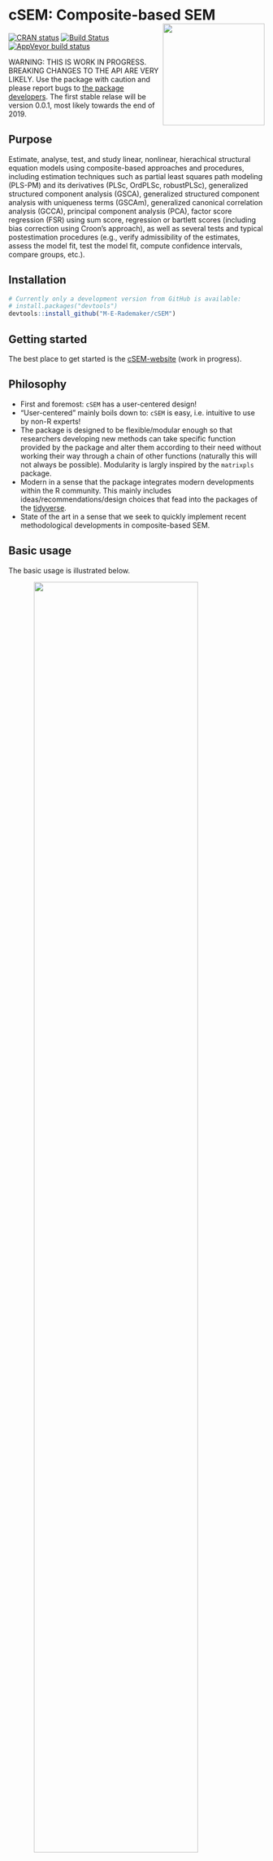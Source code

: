 
<!-- README.md is generated from README.Rmd. Please edit that file -->

# cSEM: Composite-based SEM <img src='man/figures/cSEMsticker.svg' align="right" height="200" /></a>

[![CRAN
status](https://www.r-pkg.org/badges/version/cSEM)](https://cran.r-project.org/package=cSEM)
[![Build
Status](https://travis-ci.com/M-E-Rademaker/cSEM.svg?branch=master)](https://travis-ci.com/M-E-Rademaker/cSEM)
[![AppVeyor build
status](https://ci.appveyor.com/api/projects/status/github/M-E-Rademaker/cSEM?branch=master&svg=true)](https://ci.appveyor.com/project/M-E-Rademaker/csem)

WARNING: THIS IS WORK IN PROGRESS. BREAKING CHANGES TO THE API ARE VERY
LIKELY. Use the package with caution and please report bugs to [the
package
developers](mailto:manuel.rademaker@uni-wuerzburg.de;f.schuberth@utwente.nl).
The first stable relase will be version 0.0.1, most likely towards the
end of 2019.

## Purpose

Estimate, analyse, test, and study linear, nonlinear, hierachical
structural equation models using composite-based approaches and
procedures, including estimation techniques such as partial least
squares path modeling (PLS-PM) and its derivatives (PLSc, OrdPLSc,
robustPLSc), generalized structured component analysis (GSCA),
generalized structured component analysis with uniqueness terms (GSCAm),
generalized canonical correlation analysis (GCCA), principal component
analysis (PCA), factor score regression (FSR) using sum score,
regression or bartlett scores (including bias correction using Croon’s
approach), as well as several tests and typical postestimation
procedures (e.g., verify admissibility of the estimates, assess the
model fit, test the model fit, compute confidence intervals, compare
groups, etc.).

## Installation

``` r
# Currently only a development version from GitHub is available:
# install.packages("devtools")
devtools::install_github("M-E-Rademaker/cSEM")
```

## Getting started

The best place to get started is the
[cSEM-website](https://m-e-rademaker.github.io/cSEM/) (work in
progress).

## Philosophy

  - First and foremost: `cSEM` has a user-centered design\!
  - “User-centered” mainly boils down to: `cSEM` is easy, i.e. intuitive
    to use by non-R experts\!
    <!--  - There is one central function called `csem()` that provides default choices -->
    <!--    for most of its arguments (similarity to the `sem()` and `cfa()` functions of the [lavaan](http://lavaan.ugent.be/)  -->
    <!--    package is intended). --> <!-- -  -->
    <!--  - cSEM is Well documented (vignettes, HTML output, a website, (eventually) intro course(s) and cheatsheets) -->
    <!--  - Structured output/results  that aims to be "easy"" in a sense that it is -->
    <!--      - ... descriptive/verbose -->
    <!--      - ... (eventually) easy to export to other environments such as MS Word, Latex files etc. (exportability) -->
    <!--      - ... (eventually) easy to migrate from/to/between other PLS/VB/CB-based systems (lavaan, semPLS, ADANCO, SmartPLS) -->
  - The package is designed to be flexible/modular enough so that
    researchers developing new methods can take specific function
    provided by the package and alter them according to their need
    without working their way through a chain of other functions
    (naturally this will not always be possible). Modularity is largly
    inspired by the `matrixpls` package.
  - Modern in a sense that the package integrates modern developments
    within the R community. This mainly includes
    ideas/recommendations/design choices that fead into the packages of
    the [tidyverse](https://github.com/tidyverse/tidyverse).
  - State of the art in a sense that we seek to quickly implement recent
    methodological developments in composite-based SEM.

## Basic usage

The basic usage is illustrated below.

<img src="man/figures/api.png" width="80%" style="display: block; margin: auto;" />

Usully, using `cSEM` is the same 3 step procedure:

> 1.  Pick a dataset and specify a model using [lavaan
>     syntax](http://lavaan.ugent.be/tutorial/syntax1.html)
> 2.  Use `csem()`
> 3.  Apply one of the postestimation functions listed below on the
>     resulting object.

## Postestimation functions

Currently we have five major postestimation verbs, four test family
functions and two do-family of function:

  - `assess()` : assess the model using common quality criteria
  - `infer()` : calculate common inferencial quantities (e.g, standard
    errors)
  - `predict()` : predict endogenous indicator values
  - `summarize()` : summarize the results
  - `verify()` : verify admissibility of the estimates

Tests are performed by using the test family of functions. Currently the
following tests are implemented:

  - `testOMF()` : performs a test for overall model fit
  - `testMICOM()` : performs a test for composite measurement invariance
  - `testMGD` : performs several test to assess multi-group differences
  - `testHausman()` : performs the regression-based Hausman test to test
    for endogeneity.

Other miscellaneous postestimation functions belong do the do-family of
functions. Currently two do functions are implemented:

  - `doFloodlightAnalysis()`: performs a floodlight analysis
  - `doRedundancyAnalysis()`: performs a redundancy analysis

All functions require a `cSEMResults` object.

## Example

Models are defined using [lavaan
syntax](http://lavaan.ugent.be/tutorial/syntax1.html) with some slight
modifications (see the [Specifying a
model](https://m-e-rademaker.github.io/cSEM/articles/cSEM.html#using-csem)
section on the [cSEM-website](https://m-e-rademaker.github.io/cSEM/)).
For illustration we use the build-in and well-known `satisfaction`
dataset.

``` r
require(cSEM)
    
## Note: The operator "<~" tells cSEM that the construct to its left is modelled
##       as a composite.
##       The operator "=~" tells cSEM that the construct to its left is modelled
##       as a common factor.
##       The operator "~" tells cSEM which are the dependent (left-hand side) and
##       independent variables (right-hand side).
    
model <- "
# Structural model
EXPE ~ IMAG
QUAL ~ EXPE
VAL  ~ EXPE + QUAL
SAT  ~ IMAG + EXPE + QUAL + VAL 
LOY  ~ IMAG + SAT

# Composite model
IMAG <~ imag1 + imag2 + imag3
EXPE <~ expe1 + expe2 + expe3 
QUAL <~ qual1 + qual2 + qual3 + qual4 + qual5
VAL  <~ val1  + val2  + val3

# Reflective measurement model
SAT  =~ sat1  + sat2  + sat3  + sat4
LOY  =~ loy1  + loy2  + loy3  + loy4
"
```

The estimation is conducted using the `csem()` function.

``` r
# Estimate using defaults
res <- csem(.data = satisfaction, .model = model)
res
```

    ## ________________________________________________________________________________
    ## ----------------------------------- Overview -----------------------------------
    ## 
    ## Estimation was successful.
    ## 
    ## The result is a list of class cSEMResults with list elements:
    ## 
    ##  - Estimates
    ##  - Information
    ## 
    ## To get an overview or help type:
    ## 
    ##  - ?cSEMResults
    ##  - str(<object-name>)
    ##  - listviewer::jsondedit(<object-name>, mode = 'view')
    ## 
    ## If you wish to access the list elements directly type e.g. 
    ## 
    ##  - <object-name>$Estimates
    ## 
    ## Available postestimation commands:
    ## 
    ##  - assess(<object-name>)
    ##  - infer(<object-name)
    ##  - predict(<object-name>)
    ##  - summarize(<object-name>)
    ##  - verify(<object-name>)
    ## ________________________________________________________________________________

This is equal to:

``` r
csem(
   .data                        = satisfaction,
   .model                       = model,
   .approach_cor_robust         = "none",
   .approach_nl                 = "sequential",
   .approach_paths              = "OLS",
   .approach_weights            = "PLS-PM",
   .conv_criterion              = "diff_absolute",
   .disattenuate                = TRUE,
   .dominant_indicators         = NULL,
   .estimate_structural         = TRUE,
   .id                          = NULL,
   .iter_max                    = 100,
   .normality                   = FALSE,
   .PLS_approach_cf             = "dist_squared_euclid",
   .PLS_ignore_structural_model = FALSE,
   .PLS_modes                   = NULL,
   .PLS_weight_scheme_inner     = "path",
   .reliabilities               = NULL,
   .starting_values             = NULL,
   .tolerance                   = 1e-05,
   .resample_method             = "none", 
   .resample_method2            = "none",
   .R                           = 499,
   .R2                          = 199,
   .handle_inadmissibles        = "drop",
   .user_funs                   = NULL,
   .eval_plan                   = "sequential",
   .seed                        = NULL,
   .sign_change_option          = "none"
    )
```

The result is always a named list of class `cSEMResults`.

To access list elements use `$`:

``` r
res$Estimates$Loading_estimates 
res$Information$Model
```

A usefule tool to examine a list is the [listviewer
package](https://github.com/timelyportfolio/listviewer). If you are new
to `cSEM` this might be a good way to familiarize yourself with the
structure of a `cSEMResults` object.

``` r
listviewer::jsonedit(res, mode = "view") # requires the listviewer package.
```

Apply postestimation functions:

``` r
## Get a summary
summarize(res) 
```

    ## ________________________________________________________________________________
    ## ----------------------------------- Overview -----------------------------------
    ## 
    ##  General information:
    ##  ------------------------
    ##  Estimation status                = Ok
    ##  Number of observations           = 250
    ##  Weight estimator                 = PLS-PM
    ##  Inner weighting scheme           = path
    ##  Type of indicator correlation    = Pearson
    ##  Path model estimator             = OLS
    ##  Second order approach            = NA
    ##  Type of path model               = Linear
    ##  Disattenuated                    = Yes (PLSc)
    ## 
    ##  Construct details:
    ##  ------------------
    ##  Name  Modeled as     Order         Mode 
    ## 
    ##  IMAG  Composite      First order   modeB
    ##  EXPE  Composite      First order   modeB
    ##  QUAL  Composite      First order   modeB
    ##  VAL   Composite      First order   modeB
    ##  SAT   Common factor  First order   modeA
    ##  LOY   Common factor  First order   modeA
    ## 
    ## ----------------------------------- Estimates ----------------------------------
    ## 
    ## Estimated path coefficients:
    ## ============================
    ##   Path           Estimate  Std. error   t-stat.   p-value
    ##   EXPE ~ IMAG      0.4714          NA        NA        NA
    ##   QUAL ~ EXPE      0.8344          NA        NA        NA
    ##   VAL ~ EXPE       0.0457          NA        NA        NA
    ##   VAL ~ QUAL       0.7013          NA        NA        NA
    ##   SAT ~ IMAG       0.2450          NA        NA        NA
    ##   SAT ~ EXPE      -0.0172          NA        NA        NA
    ##   SAT ~ QUAL       0.2215          NA        NA        NA
    ##   SAT ~ VAL        0.5270          NA        NA        NA
    ##   LOY ~ IMAG       0.1819          NA        NA        NA
    ##   LOY ~ SAT        0.6283          NA        NA        NA
    ## 
    ## Estimated loadings:
    ## ===================
    ##   Loading          Estimate  Std. error   t-stat.   p-value
    ##   IMAG =~ imag1      0.6306          NA        NA        NA
    ##   IMAG =~ imag2      0.9246          NA        NA        NA
    ##   IMAG =~ imag3      0.9577          NA        NA        NA
    ##   EXPE =~ expe1      0.7525          NA        NA        NA
    ##   EXPE =~ expe2      0.9348          NA        NA        NA
    ##   EXPE =~ expe3      0.7295          NA        NA        NA
    ##   QUAL =~ qual1      0.7861          NA        NA        NA
    ##   QUAL =~ qual2      0.9244          NA        NA        NA
    ##   QUAL =~ qual3      0.7560          NA        NA        NA
    ##   QUAL =~ qual4      0.7632          NA        NA        NA
    ##   QUAL =~ qual5      0.7834          NA        NA        NA
    ##   VAL =~ val1        0.9518          NA        NA        NA
    ##   VAL =~ val2        0.8056          NA        NA        NA
    ##   VAL =~ val3        0.6763          NA        NA        NA
    ##   SAT =~ sat1        0.9243          NA        NA        NA
    ##   SAT =~ sat2        0.8813          NA        NA        NA
    ##   SAT =~ sat3        0.7127          NA        NA        NA
    ##   SAT =~ sat4        0.7756          NA        NA        NA
    ##   LOY =~ loy1        0.9097          NA        NA        NA
    ##   LOY =~ loy2        0.5775          NA        NA        NA
    ##   LOY =~ loy3        0.9043          NA        NA        NA
    ##   LOY =~ loy4        0.4917          NA        NA        NA
    ## 
    ## Estimated weights:
    ## ==================
    ##   Weights          Estimate  Std. error   t-stat.   p-value
    ##   IMAG <~ imag1      0.0156          NA        NA        NA
    ##   IMAG <~ imag2      0.4473          NA        NA        NA
    ##   IMAG <~ imag3      0.6020          NA        NA        NA
    ##   EXPE <~ expe1      0.2946          NA        NA        NA
    ##   EXPE <~ expe2      0.6473          NA        NA        NA
    ##   EXPE <~ expe3      0.2374          NA        NA        NA
    ##   QUAL <~ qual1      0.2370          NA        NA        NA
    ##   QUAL <~ qual2      0.4712          NA        NA        NA
    ##   QUAL <~ qual3      0.1831          NA        NA        NA
    ##   QUAL <~ qual4      0.1037          NA        NA        NA
    ##   QUAL <~ qual5      0.2049          NA        NA        NA
    ##   VAL <~ val1        0.7163          NA        NA        NA
    ##   VAL <~ val2        0.2202          NA        NA        NA
    ##   VAL <~ val3        0.2082          NA        NA        NA
    ##   SAT <~ sat1        0.3209          NA        NA        NA
    ##   SAT <~ sat2        0.3059          NA        NA        NA
    ##   SAT <~ sat3        0.2474          NA        NA        NA
    ##   SAT <~ sat4        0.2692          NA        NA        NA
    ##   LOY <~ loy1        0.3834          NA        NA        NA
    ##   LOY <~ loy2        0.2434          NA        NA        NA
    ##   LOY <~ loy3        0.3812          NA        NA        NA
    ##   LOY <~ loy4        0.2073          NA        NA        NA
    ## 
    ## Estimated indicator correlations:
    ## =================================
    ##   Correlation       Estimate  Std. error   t-stat.   p-value
    ##   imag1 ~~ imag2      0.6437          NA        NA        NA
    ##   imag1 ~~ imag3      0.5433          NA        NA        NA
    ##   imag2 ~~ imag3      0.7761          NA        NA        NA
    ##   expe1 ~~ expe2      0.5353          NA        NA        NA
    ##   expe1 ~~ expe3      0.4694          NA        NA        NA
    ##   expe2 ~~ expe3      0.5467          NA        NA        NA
    ##   qual1 ~~ qual2      0.6053          NA        NA        NA
    ##   qual1 ~~ qual3      0.5406          NA        NA        NA
    ##   qual1 ~~ qual4      0.5662          NA        NA        NA
    ##   qual1 ~~ qual5      0.5180          NA        NA        NA
    ##   qual2 ~~ qual3      0.6187          NA        NA        NA
    ##   qual2 ~~ qual4      0.6517          NA        NA        NA
    ##   qual2 ~~ qual5      0.6291          NA        NA        NA
    ##   qual3 ~~ qual4      0.4752          NA        NA        NA
    ##   qual3 ~~ qual5      0.5074          NA        NA        NA
    ##   qual4 ~~ qual5      0.6402          NA        NA        NA
    ##   val1 ~~ val2        0.6344          NA        NA        NA
    ##   val1 ~~ val3        0.4602          NA        NA        NA
    ##   val2 ~~ val3        0.6288          NA        NA        NA
    ## 
    ## ------------------------------------ Effects -----------------------------------
    ## 
    ## Estimated total effects:
    ## ========================
    ##   Total effect    Estimate  Std. error   t-stat.   p-value
    ##   EXPE ~ IMAG       0.4714          NA        NA        NA
    ##   QUAL ~ IMAG       0.3933          NA        NA        NA
    ##   QUAL ~ EXPE       0.8344          NA        NA        NA
    ##   VAL ~ IMAG        0.2974          NA        NA        NA
    ##   VAL ~ EXPE        0.6309          NA        NA        NA
    ##   VAL ~ QUAL        0.7013          NA        NA        NA
    ##   SAT ~ IMAG        0.4807          NA        NA        NA
    ##   SAT ~ EXPE        0.5001          NA        NA        NA
    ##   SAT ~ QUAL        0.5911          NA        NA        NA
    ##   SAT ~ VAL         0.5270          NA        NA        NA
    ##   LOY ~ IMAG        0.4840          NA        NA        NA
    ##   LOY ~ EXPE        0.3142          NA        NA        NA
    ##   LOY ~ QUAL        0.3714          NA        NA        NA
    ##   LOY ~ VAL         0.3311          NA        NA        NA
    ##   LOY ~ SAT         0.6283          NA        NA        NA
    ## 
    ## Estimated indirect effects:
    ## ===========================
    ##   Indirect effect    Estimate  Std. error   t-stat.   p-value
    ##   QUAL ~ IMAG          0.3933          NA        NA        NA
    ##   VAL ~ IMAG           0.2974          NA        NA        NA
    ##   VAL ~ EXPE           0.5852          NA        NA        NA
    ##   SAT ~ IMAG           0.2357          NA        NA        NA
    ##   SAT ~ EXPE           0.5173          NA        NA        NA
    ##   SAT ~ QUAL           0.3696          NA        NA        NA
    ##   LOY ~ IMAG           0.3020          NA        NA        NA
    ##   LOY ~ EXPE           0.3142          NA        NA        NA
    ##   LOY ~ QUAL           0.3714          NA        NA        NA
    ##   LOY ~ VAL            0.3311          NA        NA        NA
    ## ________________________________________________________________________________

``` r
## Verify admissibility of the results
verify(res) 
```

    ## ________________________________________________________________________________
    ## 
    ## Verify admissibility:
    ## 
    ##   admissible
    ## 
    ## Details:
    ## 
    ##   Code   Status    Description
    ##   1      ok        Convergence achieved                                   
    ##   2      ok        All absolute standardized loading estimates <= 1       
    ##   3      ok        Construct VCV is positive semi-definite                
    ##   4      ok        All reliability estimates <= 1                         
    ##   5      ok        Model-implied indicator VCV is positive semi-definite  
    ## ________________________________________________________________________________

``` r
## Test overall model fit
testOMF(res, .verbose = FALSE)
```

    ## ________________________________________________________________________________
    ## --------- Test for overall model fit based on Beran & Srivastava (1985) --------
    ## 
    ## Null hypothesis:
    ## 
    ##   +------------------------------------------------------------+
    ##   |                                                            |
    ##   |   H0: Population indicator covariance matrix is equal to   |
    ##   |   model-implied indicator covariance matrix.               |
    ##   |                                                            |
    ##   +------------------------------------------------------------+
    ## 
    ## Test statistic and critical value: 
    ## 
    ##                                      Critical value
    ##  Distance measure    Test statistic    95%   
    ##  dG                      0.6493      0.3291  
    ##  SRMR                    0.0940      0.0530  
    ##  dL                      2.2340      0.7095  
    ##  
    ## 
    ## Decision: 
    ## 
    ##                          Significance level
    ##  Distance measure          95%   
    ##  dG                      reject  
    ##  SRMR                    reject  
    ##  dL                      reject  
    ##  
    ## Additonal information:
    ## 
    ##  Out of 499 bootstrap replications 471 are admissible.
    ##  See ?verify() for what constitutes an inadmissible result.
    ## 
    ##  The seed used was: -617035516
    ## ________________________________________________________________________________

``` r
## Assess the model
assess(res)
```

    ## ________________________________________________________________________________
    ## 
    ##  Construct        AVE          RhoC      RhoC_weighted      R2      
    ##  SAT            0.6851        0.8938        0.9051        0.7624    
    ##  LOY            0.5552        0.8011        0.8761        0.5868    
    ## 
    ##  Construct      R2_adj         RhoT      RhoT_weighted
    ##  SAT            0.7585        0.8940        0.8869    
    ##  LOY            0.5834        0.8194        0.7850    
    ## 
    ## --------------------------- Distance and fit measures --------------------------
    ## 
    ##  Geodesic distance           = 0.6493432
    ##  Squared Euclidian distance  = 2.23402
    ##  ML distance                 = 2.921932
    ## 
    ##  CFI          = 0.8573048
    ##  GFI          = 0.9642375
    ##  IFI          = 0.8593711
    ##  NFI          = 0.8229918
    ##  NNFI         = 0.8105598
    ##  RMSEA        = 0.1130338
    ##  RMS_theta    = 0.05069299
    ##  SRMR         = 0.09396871
    ## 
    ##  Degrees of freedom    = 174
    ## 
    ## ----------------------- Variance inflation factors (VIFs) ----------------------
    ## 
    ##   Dependent construct: 'VAL'
    ## 
    ##  Independent construct    VIF value 
    ##  EXPE                      3.2928   
    ##  QUAL                      3.2928   
    ##  IMAG                      0.0000   
    ##  VAL                       0.0000   
    ##  SAT                       0.0000   
    ## 
    ##   Dependent construct: 'SAT'
    ## 
    ##  Independent construct    VIF value 
    ##  EXPE                      3.2985   
    ##  QUAL                      4.4151   
    ##  IMAG                      1.7280   
    ##  VAL                       2.6726   
    ##  SAT                       0.0000   
    ## 
    ##   Dependent construct: 'LOY'
    ## 
    ##  Independent construct    VIF value 
    ##  EXPE                      0.0000   
    ##  QUAL                      0.0000   
    ##  IMAG                      1.9345   
    ##  VAL                       0.0000   
    ##  SAT                       1.9345   
    ## 
    ## --------------------------- Effect sizes (f_squared) ---------------------------
    ## 
    ##   Dependent construct: 'EXPE'
    ## 
    ##  Independent construct   Effect size
    ##  IMAG                      0.2856   
    ## 
    ##   Dependent construct: 'QUAL'
    ## 
    ##  Independent construct   Effect size
    ##  EXPE                      2.2928   
    ## 
    ##   Dependent construct: 'VAL'
    ## 
    ##  Independent construct   Effect size
    ##  EXPE                      0.0014   
    ##  QUAL                      0.3301   
    ## 
    ##   Dependent construct: 'SAT'
    ## 
    ##  Independent construct   Effect size
    ##  IMAG                      0.1462   
    ##  EXPE                      0.0004   
    ##  QUAL                      0.0468   
    ##  VAL                       0.4373   
    ## 
    ##   Dependent construct: 'LOY'
    ## 
    ##  Independent construct   Effect size
    ##  IMAG                      0.0414   
    ##  SAT                       0.4938   
    ## 
    ## ------------------------------ Validity assessment -----------------------------
    ## 
    ##  Heterotrait-montrait ratio of correlation matrix (HTMT matrix)
    ## 
    ##           SAT LOY
    ## SAT 0.0000000   0
    ## LOY 0.7432489   0
    ## 
    ## 
    ##  Fornell-Larcker matrix
    ## 
    ##           SAT       LOY
    ## SAT 0.6851491 0.5696460
    ## LOY 0.5696460 0.5551718
    ## 
    ## ________________________________________________________________________________

``` r
## Predict indicator scores of endogenous constructs
predict(res)
```

    ## ________________________________________________________________________________
    ## ----------------------------------- Overview -----------------------------------
    ## 
    ##  Number of obs. training          = 225
    ##  Number of obs. test              = 25
    ##  Number of cv folds               = 10
    ##  Number of repetitions            = 10
    ##  Handle inadmissibles             = stop
    ##  Benchmark                        = 'lm'
    ## 
    ## ------------------------------ Prediction metrics ------------------------------
    ## 
    ## 
    ##   Name     MAE target  MAE benchmark  RMSE target RMSE benchmark   Q2_predict
    ##   sat1         1.3518         1.2346       1.7866         1.6199       0.2217
    ##   sat2         1.3059         1.1946       1.7632         1.6246       0.2019
    ##   sat3         1.4062         1.2761       1.7486         1.7201       0.1357
    ##   sat4         1.4141         1.2610       1.7819         1.6334       0.1740
    ##   loy1         1.7724         1.6617       2.2955         2.2282       0.2273
    ##   loy2         1.5157         1.4732       1.9373         1.9798       0.1080
    ##   loy3         1.7836         1.6702       2.3472         2.2706       0.2264
    ##   loy4         1.7108         1.6674       2.1976         2.2987       0.0711
    ## ________________________________________________________________________________

#### Resampling and Inference

By default no inferential quantities are calculated since most
composite-based estimators have no closed-form expressions for standard
errors. Some closed form standard error are implemented, however, this
feature is still rather preliminary. It is therefore recommoned to use
resampling instead. `cSEM` mostly relies on the `bootstrap` procedure
(although `jackknife` is implemented as well) to estimate standard
errors, test statistics, and critical quantiles.

`cSEM` offers two ways to compute resamples:

1.  Setting `.resample_method` to `"jackkinfe"` or `"bootstrap"` and
    subsequently using postestimation functions `summarize()` or
    `infer()`.
2.  The same result is achieved by passing a `cSEMResults` object to
    `resamplecSEMResults()` and subsequently using postestimation
    functions `summarize()` or `infer()`.

<!-- end list -->

``` r
# Setting `.resample_method`
b1 <- csem(.data = satisfaction, .model = model, .resample_method = "bootstrap")
b2 <- resamplecSEMResults(res)
```

Now `summarize()` shows inferencial quantities as well:

``` r
summarize(b1)
```

    ## ________________________________________________________________________________
    ## ----------------------------------- Overview -----------------------------------
    ## 
    ##  General information:
    ##  ------------------------
    ##  Estimation status                = Ok
    ##  Number of observations           = 250
    ##  Weight estimator                 = PLS-PM
    ##  Inner weighting scheme           = path
    ##  Type of indicator correlation    = Pearson
    ##  Path model estimator             = OLS
    ##  Second order approach            = NA
    ##  Type of path model               = Linear
    ##  Disattenuated                    = Yes (PLSc)
    ## 
    ##  Resample information:
    ##  ---------------------
    ##  Resample methode                 = bootstrap
    ##  Number of resamples              = 499
    ##  Number of admissible results     = 490
    ##  Approach to handle inadmissibles = drop
    ##  Sign change option               = none
    ##  Random seed                      = 142891711
    ## 
    ##  Construct details:
    ##  ------------------
    ##  Name  Modeled as     Order         Mode 
    ## 
    ##  IMAG  Composite      First order   modeB
    ##  EXPE  Composite      First order   modeB
    ##  QUAL  Composite      First order   modeB
    ##  VAL   Composite      First order   modeB
    ##  SAT   Common factor  First order   modeA
    ##  LOY   Common factor  First order   modeA
    ## 
    ## ----------------------------------- Estimates ----------------------------------
    ## 
    ## Estimated path coefficients:
    ## ============================
    ##                                                              CI_percentile   
    ##   Path           Estimate  Std. error   t-stat.   p-value         95%        
    ##   EXPE ~ IMAG      0.4714      0.0675    6.9820    0.0000 [ 0.3353; 0.5952 ] 
    ##   QUAL ~ EXPE      0.8344      0.0237   35.1734    0.0000 [ 0.7802; 0.8736 ] 
    ##   VAL ~ EXPE       0.0457      0.0875    0.5223    0.6015 [-0.1105; 0.2162 ] 
    ##   VAL ~ QUAL       0.7013      0.0838    8.3696    0.0000 [ 0.5195; 0.8537 ] 
    ##   SAT ~ IMAG       0.2450      0.0557    4.3988    0.0000 [ 0.1439; 0.3527 ] 
    ##   SAT ~ EXPE      -0.0172      0.0708   -0.2435    0.8076 [-0.1686; 0.1116 ] 
    ##   SAT ~ QUAL       0.2215      0.1033    2.1447    0.0320 [ 0.0488; 0.4429 ] 
    ##   SAT ~ VAL        0.5270      0.0875    6.0235    0.0000 [ 0.3505; 0.6820 ] 
    ##   LOY ~ IMAG       0.1819      0.0806    2.2571    0.0240 [ 0.0307; 0.3479 ] 
    ##   LOY ~ SAT        0.6283      0.0856    7.3437    0.0000 [ 0.4394; 0.7805 ] 
    ## 
    ## Estimated loadings:
    ## ===================
    ##                                                                CI_percentile   
    ##   Loading          Estimate  Std. error   t-stat.   p-value         95%        
    ##   IMAG =~ imag1      0.6306      0.0972    6.4846    0.0000 [ 0.4208; 0.7998 ] 
    ##   IMAG =~ imag2      0.9246      0.0427   21.6616    0.0000 [ 0.8231; 0.9779 ] 
    ##   IMAG =~ imag3      0.9577      0.0291   32.9653    0.0000 [ 0.8877; 0.9919 ] 
    ##   EXPE =~ expe1      0.7525      0.0803    9.3745    0.0000 [ 0.5844; 0.8862 ] 
    ##   EXPE =~ expe2      0.9348      0.0282   33.1816    0.0000 [ 0.8595; 0.9720 ] 
    ##   EXPE =~ expe3      0.7295      0.0771    9.4646    0.0000 [ 0.5500; 0.8615 ] 
    ##   QUAL =~ qual1      0.7861      0.0693   11.3467    0.0000 [ 0.6358; 0.8936 ] 
    ##   QUAL =~ qual2      0.9244      0.0236   39.1099    0.0000 [ 0.8661; 0.9598 ] 
    ##   QUAL =~ qual3      0.7560      0.0625   12.0987    0.0000 [ 0.6098; 0.8546 ] 
    ##   QUAL =~ qual4      0.7632      0.0541   14.0954    0.0000 [ 0.6502; 0.8512 ] 
    ##   QUAL =~ qual5      0.7834      0.0468   16.7491    0.0000 [ 0.6779; 0.8576 ] 
    ##   VAL =~ val1        0.9518      0.0226   42.1467    0.0000 [ 0.8988; 0.9848 ] 
    ##   VAL =~ val2        0.8056      0.0665   12.1218    0.0000 [ 0.6512; 0.9075 ] 
    ##   VAL =~ val3        0.6763      0.0765    8.8402    0.0000 [ 0.5086; 0.7962 ] 
    ##   SAT =~ sat1        0.9243      0.0233   39.6140    0.0000 [ 0.8731; 0.9631 ] 
    ##   SAT =~ sat2        0.8813      0.0302   29.1501    0.0000 [ 0.8201; 0.9294 ] 
    ##   SAT =~ sat3        0.7127      0.0515   13.8392    0.0000 [ 0.5953; 0.8049 ] 
    ##   SAT =~ sat4        0.7756      0.0533   14.5480    0.0000 [ 0.6601; 0.8691 ] 
    ##   LOY =~ loy1        0.9097      0.0499   18.2272    0.0000 [ 0.7975; 0.9887 ] 
    ##   LOY =~ loy2        0.5775      0.0864    6.6856    0.0000 [ 0.4031; 0.7384 ] 
    ##   LOY =~ loy3        0.9043      0.0424   21.3043    0.0000 [ 0.8116; 0.9839 ] 
    ##   LOY =~ loy4        0.4917      0.1006    4.8899    0.0000 [ 0.2968; 0.6853 ] 
    ## 
    ## Estimated weights:
    ## ==================
    ##                                                                CI_percentile   
    ##   Weights          Estimate  Std. error   t-stat.   p-value         95%        
    ##   IMAG <~ imag1      0.0156      0.1123    0.1393    0.8892 [-0.1894; 0.2370 ] 
    ##   IMAG <~ imag2      0.4473      0.1556    2.8755    0.0040 [ 0.1274; 0.7352 ] 
    ##   IMAG <~ imag3      0.6020      0.1448    4.1587    0.0000 [ 0.3022; 0.8651 ] 
    ##   EXPE <~ expe1      0.2946      0.1221    2.4130    0.0158 [ 0.0666; 0.5326 ] 
    ##   EXPE <~ expe2      0.6473      0.0842    7.6893    0.0000 [ 0.4721; 0.8029 ] 
    ##   EXPE <~ expe3      0.2374      0.0982    2.4165    0.0157 [ 0.0342; 0.4164 ] 
    ##   QUAL <~ qual1      0.2370      0.0913    2.5955    0.0094 [ 0.0753; 0.4231 ] 
    ##   QUAL <~ qual2      0.4712      0.0777    6.0612    0.0000 [ 0.3172; 0.6291 ] 
    ##   QUAL <~ qual3      0.1831      0.0819    2.2344    0.0255 [ 0.0043; 0.3326 ] 
    ##   QUAL <~ qual4      0.1037      0.0622    1.6680    0.0953 [-0.0071; 0.2317 ] 
    ##   QUAL <~ qual5      0.2049      0.0619    3.3083    0.0009 [ 0.0743; 0.3135 ] 
    ##   VAL <~ val1        0.7163      0.0960    7.4609    0.0000 [ 0.5233; 0.8805 ] 
    ##   VAL <~ val2        0.2202      0.0940    2.3436    0.0191 [ 0.0357; 0.4031 ] 
    ##   VAL <~ val3        0.2082      0.0588    3.5412    0.0004 [ 0.0938; 0.3208 ] 
    ##   SAT <~ sat1        0.3209      0.0162   19.7495    0.0000 [ 0.2938; 0.3601 ] 
    ##   SAT <~ sat2        0.3059      0.0137   22.2560    0.0000 [ 0.2824; 0.3336 ] 
    ##   SAT <~ sat3        0.2474      0.0109   22.6103    0.0000 [ 0.2264; 0.2689 ] 
    ##   SAT <~ sat4        0.2692      0.0122   21.9863    0.0000 [ 0.2449; 0.2935 ] 
    ##   LOY <~ loy1        0.3834      0.0273   14.0697    0.0000 [ 0.3311; 0.4378 ] 
    ##   LOY <~ loy2        0.2434      0.0300    8.1078    0.0000 [ 0.1809; 0.2964 ] 
    ##   LOY <~ loy3        0.3812      0.0285   13.3679    0.0000 [ 0.3318; 0.4388 ] 
    ##   LOY <~ loy4        0.2073      0.0368    5.6352    0.0000 [ 0.1323; 0.2756 ] 
    ## 
    ## Estimated indicator correlations:
    ## =================================
    ##                                                                 CI_percentile   
    ##   Correlation       Estimate  Std. error   t-stat.   p-value         95%        
    ##   imag1 ~~ imag2      0.6437      0.0629   10.2330    0.0000 [ 0.5143; 0.7576 ] 
    ##   imag1 ~~ imag3      0.5433      0.0671    8.0927    0.0000 [ 0.4022; 0.6717 ] 
    ##   imag2 ~~ imag3      0.7761      0.0386   20.1112    0.0000 [ 0.7020; 0.8473 ] 
    ##   expe1 ~~ expe2      0.5353      0.0632    8.4634    0.0000 [ 0.4144; 0.6565 ] 
    ##   expe1 ~~ expe3      0.4694      0.0642    7.3159    0.0000 [ 0.3373; 0.5899 ] 
    ##   expe2 ~~ expe3      0.5467      0.0641    8.5335    0.0000 [ 0.4077; 0.6607 ] 
    ##   qual1 ~~ qual2      0.6053      0.0598   10.1179    0.0000 [ 0.4814; 0.7104 ] 
    ##   qual1 ~~ qual3      0.5406      0.0622    8.6915    0.0000 [ 0.4041; 0.6601 ] 
    ##   qual1 ~~ qual4      0.5662      0.0666    8.5015    0.0000 [ 0.4360; 0.6834 ] 
    ##   qual1 ~~ qual5      0.5180      0.0672    7.7100    0.0000 [ 0.3740; 0.6383 ] 
    ##   qual2 ~~ qual3      0.6187      0.0548   11.2919    0.0000 [ 0.4992; 0.7152 ] 
    ##   qual2 ~~ qual4      0.6517      0.0600   10.8659    0.0000 [ 0.5363; 0.7630 ] 
    ##   qual2 ~~ qual5      0.6291      0.0574   10.9608    0.0000 [ 0.5128; 0.7335 ] 
    ##   qual3 ~~ qual4      0.4752      0.0635    7.4792    0.0000 [ 0.3396; 0.5901 ] 
    ##   qual3 ~~ qual5      0.5074      0.0636    7.9803    0.0000 [ 0.3776; 0.6278 ] 
    ##   qual4 ~~ qual5      0.6402      0.0561   11.4053    0.0000 [ 0.5275; 0.7411 ] 
    ##   val1 ~~ val2        0.6344      0.0562   11.2934    0.0000 [ 0.5216; 0.7359 ] 
    ##   val1 ~~ val3        0.4602      0.0725    6.3511    0.0000 [ 0.3084; 0.5947 ] 
    ##   val2 ~~ val3        0.6288      0.0646    9.7369    0.0000 [ 0.4976; 0.7403 ] 
    ## 
    ## ------------------------------------ Effects -----------------------------------
    ## 
    ## Estimated total effects:
    ## ========================
    ##                                                               CI_percentile   
    ##   Total effect    Estimate  Std. error   t-stat.   p-value         95%        
    ##   EXPE ~ IMAG       0.4714      0.0675    6.9820    0.0000 [ 0.3353; 0.5952 ] 
    ##   QUAL ~ IMAG       0.3933      0.0628    6.2601    0.0000 [ 0.2663; 0.5157 ] 
    ##   QUAL ~ EXPE       0.8344      0.0237   35.1734    0.0000 [ 0.7802; 0.8736 ] 
    ##   VAL ~ IMAG        0.2974      0.0608    4.8885    0.0000 [ 0.1854; 0.4301 ] 
    ##   VAL ~ EXPE        0.6309      0.0497   12.7065    0.0000 [ 0.5283; 0.7273 ] 
    ##   VAL ~ QUAL        0.7013      0.0838    8.3696    0.0000 [ 0.5195; 0.8537 ] 
    ##   SAT ~ IMAG        0.4807      0.0682    7.0489    0.0000 [ 0.3279; 0.6053 ] 
    ##   SAT ~ EXPE        0.5001      0.0569    8.7821    0.0000 [ 0.3905; 0.6089 ] 
    ##   SAT ~ QUAL        0.5911      0.0970    6.0928    0.0000 [ 0.3893; 0.7755 ] 
    ##   SAT ~ VAL         0.5270      0.0875    6.0235    0.0000 [ 0.3505; 0.6820 ] 
    ##   LOY ~ IMAG        0.4840      0.0675    7.1716    0.0000 [ 0.3524; 0.6121 ] 
    ##   LOY ~ EXPE        0.3142      0.0560    5.6061    0.0000 [ 0.2030; 0.4229 ] 
    ##   LOY ~ QUAL        0.3714      0.0875    4.2447    0.0000 [ 0.2001; 0.5499 ] 
    ##   LOY ~ VAL         0.3311      0.0759    4.3608    0.0000 [ 0.1876; 0.4955 ] 
    ##   LOY ~ SAT         0.6283      0.0856    7.3437    0.0000 [ 0.4394; 0.7805 ] 
    ## 
    ## Estimated indirect effects:
    ## ===========================
    ##                                                                  CI_percentile   
    ##   Indirect effect    Estimate  Std. error   t-stat.   p-value         95%        
    ##   QUAL ~ IMAG          0.3933      0.0628    6.2601    0.0000 [ 0.2663; 0.5157 ] 
    ##   VAL ~ IMAG           0.2974      0.0608    4.8885    0.0000 [ 0.1854; 0.4301 ] 
    ##   VAL ~ EXPE           0.5852      0.0707    8.2762    0.0000 [ 0.4351; 0.7151 ] 
    ##   SAT ~ IMAG           0.2357      0.0488    4.8283    0.0000 [ 0.1480; 0.3393 ] 
    ##   SAT ~ EXPE           0.5173      0.0697    7.4269    0.0000 [ 0.3916; 0.6631 ] 
    ##   SAT ~ QUAL           0.3696      0.0621    5.9498    0.0000 [ 0.2481; 0.4949 ] 
    ##   LOY ~ IMAG           0.3020      0.0578    5.2212    0.0000 [ 0.1790; 0.4205 ] 
    ##   LOY ~ EXPE           0.3142      0.0560    5.6061    0.0000 [ 0.2030; 0.4229 ] 
    ##   LOY ~ QUAL           0.3714      0.0875    4.2447    0.0000 [ 0.2001; 0.5499 ] 
    ##   LOY ~ VAL            0.3311      0.0759    4.3608    0.0000 [ 0.1876; 0.4955 ] 
    ## ________________________________________________________________________________

Several resample-based confidence intervals are implemented, see
`?infer()`:

``` r
infer(b1, .quantity = c("CI_standard_z", "CI_percentile")) # no print method yet
```

Both bootstrap and jackknife resampling support platform-independent
multiprocessing as well as setting random seeds via the [future
framework](https://github.com/HenrikBengtsson/future). For
multiprocessing simply set `.eval_plan = "multiprocess"` in which case
the maximum number of available cores is used if not on Windows. On
Windows as many separate R instances are opened in the backround as
there are cores available instead. Note that this naturally has some
overhead so for a small number of resamples multiprocessing will not
always be faster compared to sequential (single core) processing (the
default). Seeds are set via the `.seed` argument.

``` r
b <- csem(
  .data            = satisfaction,
  .model           = model, 
  .resample_method = "bootstrap",
  .R               = 999,
  .seed            = 98234,
  .eval_plan       = "multiprocess")
```
